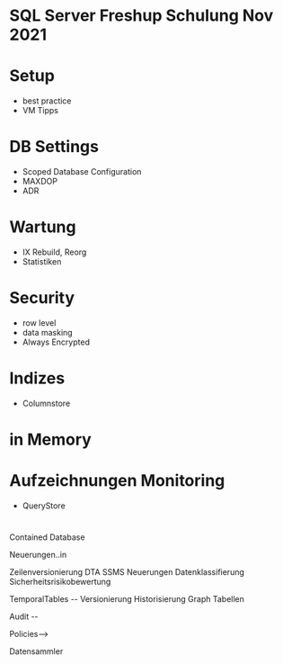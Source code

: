 # SQL Server Freshup Schulung Nov 2021

# Setup
* best practice
* VM Tipps

# DB Settings
* Scoped Database Configuration
* MAXDOP
* ADR

# Wartung
* IX Rebuild, Reorg
* Statistiken


# Security
* row level
* data masking
* Always Encrypted

# Indizes 
* Columnstore

# in Memory

# Aufzeichnungen  Monitoring
* QueryStore

# 
Contained Database



Neuerungen..in 

Zeilenversionierung
DTA
SSMS Neuerungen
Datenklassifierung
Sicherheitsrisikobewertung


TemporalTables -- Versionierung Historisierung
Graph Tabellen

Audit --

Policies-->

Datensammler










 
